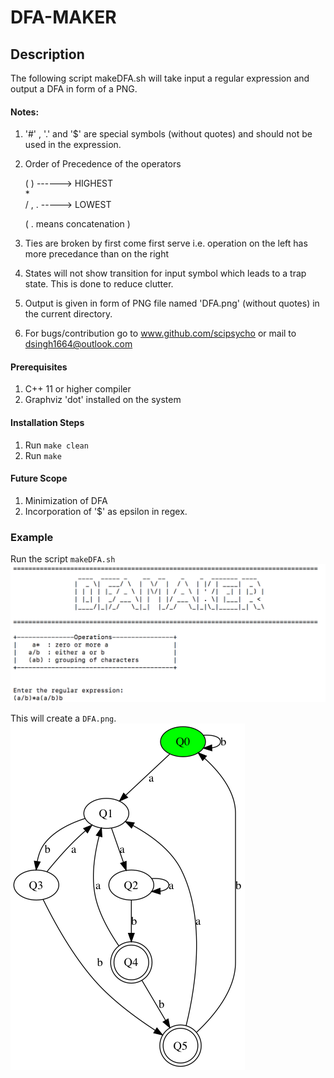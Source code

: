 # DFA-MAKER
## Description
The following script makeDFA.sh will take input a regular expression and output a DFA in form of a PNG.
#### Notes:

1. '#' , '.' and '$'  are special symbols (without quotes) and should not be
   used in the expression.

2. Order of Precedence of the operators

	( )  ------> HIGHEST  
	 \*    
  / , . -----> LOWEST  

   ( . means concatenation )

3. Ties are broken by first come first serve i.e. operation on the left has more
   precedance than on the right
4. States will not show transition for input symbol which leads to a trap state. This is done to reduce clutter.

5. Output is given in form of PNG file named 'DFA.png' (without quotes) in the
   current directory.                       
6. For bugs/contribution go to www.github.com/scipsycho or
   mail to dsingh1664@outlook.com

#### Prerequisites
1. C++ 11 or higher compiler
2. Graphviz 'dot' installed on the system

#### Installation Steps
1. Run `make clean`
2. Run `make`  
#### Future Scope
1. Minimization of DFA
2. Incorporation of '$' as epsilon in regex.

### Example

Run the script `makeDFA.sh`
![Input](example-input.png)

This will create a `DFA.png`.
![Output](example.png)
